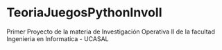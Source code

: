 # TeoriaJuegosPythonInvoII
Primer Proyecto de la materia de Investigación Operativa II de la facultad Ingenieria en Informatica - UCASAL
